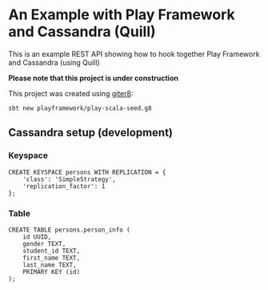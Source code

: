 # An Example with Play Framework and Cassandra (Quill)
This is an example REST API showing how to hook together Play Framework and Cassandra (using Quill)

**Please note that this project is under construction**

This project was created using [giter8](http://www.foundweekends.org/giter8):

```sbt new playframework/play-scala-seed.g8```

## Cassandra setup (development)

### Keyspace
```cql
CREATE KEYSPACE persons WITH REPLICATION = {
	'class': 'SimpleStrategy',
	'replication_factor': 1
};
```

### Table
```cql
CREATE TABLE persons.person_info (
	id UUID,
	gender TEXT,
	student_id TEXT,
	first_name TEXT,
	last_name TEXT,
	PRIMARY KEY (id)
);
```